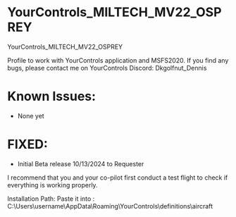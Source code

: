 # YourControls_MILTECH_MV22_OSPREY
YourControls_MILTECH_MV22_OSPREY

Profile to work with YourControls application and MSFS2020. If you find any bugs, please contact me on YourControls Discord: Dkgolfnut_Dennis

# Known Issues:
   - None yet

# FIXED: 
   - Initial Beta release 10/13/2024 to Requester

I recommend that you and your co-pilot first conduct a test flight to check if everything is working properly.

Installation Path: Paste it into : C:\Users\username\AppData\Roaming\YourControls\definitions\aircraft
